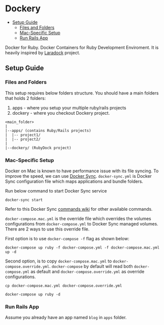 # Dockery

* [Setup Guide](#setup-guide)
	* [Files and Folders](#files-and-folders)
	* [Mac-Specific Setup](#mac-specific-setup)
	* [Run Rails App](#run-rails-app)

Docker for Ruby. Docker Containers for Ruby Development Enviroment. It is heavily inspired by
[Laradock](https://github.com/laradock/laradock) project.

<a name="setup-guide"></a>
## Setup Guide

<a name="files-and-folder"></a>
### Files and Folders

This setup requires below folders structure. You should have a main folders
that holds 2 folders:

1. apps - where you setup your multiple ruby/rails projects
1. dockery - where you checkout Dockery project.

```
<main_folder>
|
|--apps/ (contains Ruby/Rails projects)
|  |-- project1/
|  |-- project2/
|
|--dockery/ (RubyDock project)
```

<a name="mac-specific-setup"></a>
### Mac-Specific Setup

Docker on Mac is known to have performance issue with its file syncing.
To improve the speed, we can use [Docker Sync](http://docker-sync.io).
`docker-sync.yml` is Docker Sync configuration file which maps applications
and bundle folders.

Run below command to start Docker Sync service

```
docker-sync start
```

Refer to this Docker Sync [commands wiki](https://github.com/EugenMayer/docker-sync/wiki/2.1-sync-commands) for other available commands.

`docker-compose.mac.yml` is the override file which overrides the volumes
configurations from `docker-compose.yml` to Docker Sync managed volumes.
There are 2 ways to use this override file.

First option is to use `docker-compose -f` flag as shown below:

```
docker-compose up ruby -f docker-compose.yml -f docker-compose.mac.yml up -d
```

Second option, is to copy `docker-compose.mac.yml` to `docker-compose.override.yml`.
`docker-compose` by default will read both `docker-compose.yml` as default
and `docker-compose.override.yml` as override configurations.

```
cp docker-compose.mac.yml docker-compose.override.yml

docker-compose up ruby -d
```

<a name="run-rails-app"></a>
### Run Rails App

Assume you already have an app named `blog` in `apps` folder.
```

```
